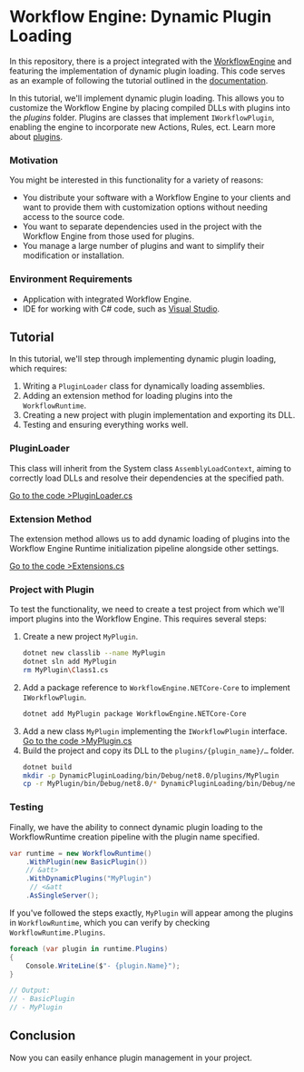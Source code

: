# Workflow Engine: Dynamic Plugin Loading

In this repository, there is a project integrated with the [WorkflowEngine](https://workflowengine.io/) 
and featuring the implementation of dynamic plugin loading. This code serves as an example of 
following the tutorial outlined in the [documentation](https://workflowengine.io/documentation/dynamic-plugin-loading).

In this tutorial, we'll implement dynamic plugin loading. This allows you to customize the Workflow Engine
by placing compiled DLLs with plugins into the *plugins* folder. Plugins are classes that implement `IWorkflowPlugin`,
enabling the engine to incorporate new Actions, Rules, ect. Learn more about [plugins](https://workflowengine.io/documentation/plugins).

### Motivation

You might be interested in this functionality for a variety of reasons:

- You distribute your software with a Workflow Engine to your clients and want to provide them with customization
  options without needing access to the source code.
- You want to separate dependencies used in the project with the Workflow Engine from those used for plugins.
- You manage a large number of plugins and want to simplify their modification or installation.

### Environment Requirements

- Application with integrated Workflow Engine.
- IDE for working with C# code, such as [Visual Studio](https://visualstudio.microsoft.com/).

## Tutorial

In this tutorial, we'll step through implementing dynamic plugin loading, which requires:

1. Writing a `PluginLoader` class for dynamically loading assemblies.
2. Adding an extension method for loading plugins into the `WorkflowRuntime`.
3. Creating a new project with plugin implementation and exporting its DLL.
4. Testing and ensuring everything works well.

### PluginLoader

This class will inherit from the System class `AssemblyLoadContext`, aiming to correctly load DLLs and resolve
their dependencies at the specified path.

[Go to the code >PluginLoader.cs](https://github.com/OptimaJetLLC/dynamic-plugin-loading/blob/master/DynamicPluginLoading/PluginLoader.cs)

### Extension Method

The extension method allows us to add dynamic loading of plugins into the Workflow Engine Runtime
initialization pipeline alongside other settings.

[Go to the code >Extensions.cs](https://github.com/OptimaJetLLC/dynamic-plugin-loading/blob/master/DynamicPluginLoading/Extensions.cs)

### Project with Plugin

To test the functionality, we need to create a test project from which we'll import plugins into the Workflow Engine.
This requires several steps:

1. Create a new project `MyPlugin`.
   ```bash
   dotnet new classlib --name MyPlugin
   dotnet sln add MyPlugin
   rm MyPlugin\Class1.cs
   ```
2. Add a package reference to `WorkflowEngine.NETCore-Core` to implement `IWorkflowPlugin`.
   ```bash
   dotnet add MyPlugin package WorkflowEngine.NETCore-Core
   ```
3. Add a new class `MyPlugin` implementing the `IWorkflowPlugin` interface. 
[Go to the code >MyPlugin.cs](https://github.com/OptimaJetLLC/dynamic-plugin-loading/blob/master/MyPlugin/MyPlugin.cs)
4. Build the project and copy its DLL to the `plugins/{plugin_name}/…` folder.
   ```bash
   dotnet build
   mkdir -p DynamicPluginLoading/bin/Debug/net8.0/plugins/MyPlugin
   cp -r MyPlugin/bin/Debug/net8.0/* DynamicPluginLoading/bin/Debug/net8.0/plugins/MyPlugin/
   ```

### Testing

Finally, we have the ability to connect dynamic plugin loading to the WorkflowRuntime creation pipeline
with the plugin name specified.

```csharp
var runtime = new WorkflowRuntime()
    .WithPlugin(new BasicPlugin())
    // &att>
    .WithDynamicPlugins("MyPlugin")
     // <&att
    .AsSingleServer();
```

If you've followed the steps exactly, `MyPlugin` will appear among the plugins in `WorkflowRuntime`,
which you can verify by checking `WorkflowRuntime.Plugins`.

```csharp
foreach (var plugin in runtime.Plugins)
{
    Console.WriteLine($"- {plugin.Name}");
}

// Output:
// - BasicPlugin
// - MyPlugin
```

## Conclusion

Now you can easily enhance plugin management in your project.